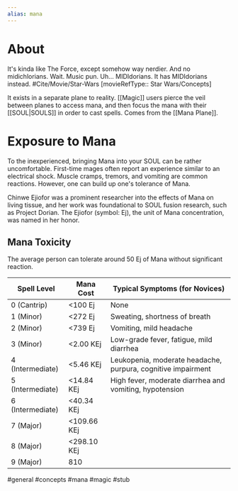 ```yaml
---
alias: mana
---
```

# About
It's kinda like The Force, except somehow way nerdier. And no midichlorians. Wait. Music pun. Uh... MIDIdorians. It has MIDIdorians instead. #Cite/Movie/Star-Wars [movieRefType:: Star Wars/Concepts]

It exists in a separate plane to reality. [[Magic]] users pierce the veil between planes to access mana, and then focus the mana with their [[SOUL|SOULS]] in order to cast spells. Comes from the [[Mana Plane]].

# Exposure to Mana
To the inexperienced, bringing Mana into your SOUL can be rather uncomfortable. First-time mages often report an experience similar to an electrical shock. Muscle cramps, tremors, and vomiting are common reactions. However, one can build up one's tolerance of Mana.

Chinwe Ejiofor was a prominent researcher into the effects of Mana on living tissue, and her work was foundational to SOUL fusion research, such as Project Dorian. The Ejiofor (symbol: Ej), the unit of Mana concentration, was named in her honor.

## Mana Toxicity
The average person can tolerate around 50 Ej of Mana without significant reaction.

| Spell Level      | Mana Cost      | Typical Symptoms (for Novices)                               |
|------------------|----------------|--------------------------------------------------------------|
| 0 (Cantrip)      | <100 Ej        | None                                                         |
| 1 (Minor)        | <272 Ej        | Sweating, shortness of breath                                |
| 2 (Minor)        | <739 Ej        | Vomiting, mild headache                                      |
| 3 (Minor)        | <2.00 KEj      | Low-grade fever, fatigue, mild diarrhea                      |
| 4 (Intermediate) | <5.46 KEj      | Leukopenia, moderate headache, purpura, cognitive impairment |
| 5 (Intermediate) | <14.84 KEj     | High fever, moderate diarrhea and vomiting, hypotension      |
| 6 (Intermediate) | <40.34 KEj     |
| 7 (Major)        | <109.66 KEj    |
| 8 (Major)        | <298.10 KEj    |
| 9 (Major)        | 810

#general #concepts #mana #magic #stub 